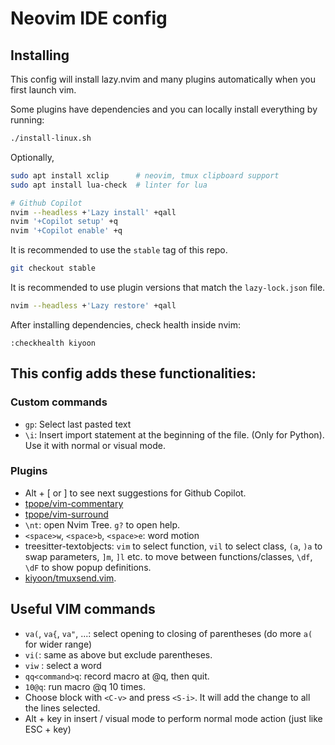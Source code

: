 # Neovim IDE config

## Installing

This config will install lazy.nvim and many plugins automatically when you first launch vim.

Some plugins have dependencies and you can locally install everything by running:

```bash
./install-linux.sh
```

Optionally,

```bash
sudo apt install xclip		# neovim, tmux clipboard support
sudo apt install lua-check	# linter for lua

# Github Copilot
nvim --headless +'Lazy install' +qall
nvim '+Copilot setup' +q
nvim '+Copilot enable' +q
```

It is recommended to use the `stable` tag of this repo.

```bash
git checkout stable
```

It is recommended to use plugin versions that match the `lazy-lock.json` file.

```bash
nvim --headless +'Lazy restore' +qall
```

After installing dependencies, check health inside nvim:

```vim
:checkhealth kiyoon
```

## This config adds these functionalities:

### Custom commands

- `gp`: Select last pasted text
- `\i`: Insert import statement at the beginning of the file. (Only for Python). Use it with normal or visual mode.

### Plugins

- Alt + [ or ] to see next suggestions for Github Copilot.
- [tpope/vim-commentary](https://github.com/tpope/vim-commentary)
- [tpope/vim-surround](https://github.com/tpope/vim-surround)
- `\nt`: open Nvim Tree. `g?` to open help.
- `<space>w`, `<space>b`, `<space>e`: word motion
- treesitter-textobjects: `vim` to select function, `vil` to select class, `(a`, `)a` to swap parameters, `]m`, `]l` etc. to move between functions/classes, `\df`, `\dF` to show popup definitions.
- [kiyoon/tmuxsend.vim](https://github.com/kiyoon/tmuxsend.vim).

## Useful VIM commands

- `va(`, `va{`, `va"`, ...: select opening to closing of parentheses (do more `a(` for wider range)
- `vi(`: same as above but exclude parentheses.
- `viw` : select a word
- `qq<command>q`: record macro at @q, then quit.
- `10@q`: run macro @q 10 times.
- Choose block with `<C-v>` and press `<S-i>`. It will add the change to all the lines selected.
- Alt + key in insert / visual mode to perform normal mode action (just like ESC + key)
